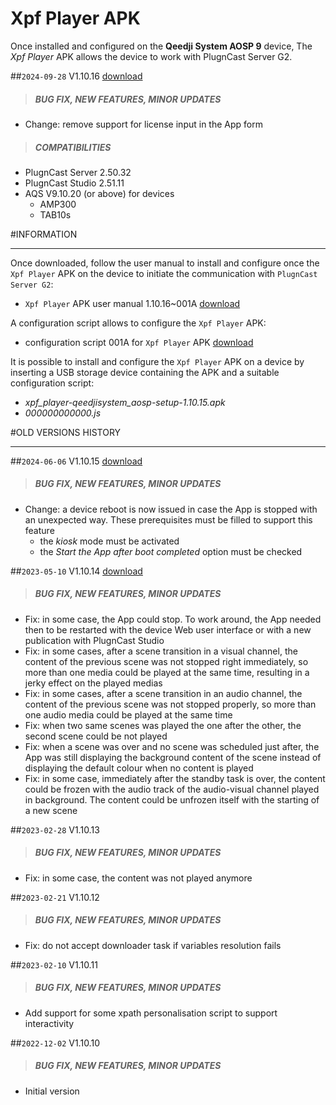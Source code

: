 # Xpf Player APK

Once installed and configured on the **Qeedji System AOSP 9** device, The *Xpf Player* APK allows the device to work with PlugnCast Server G2.

##`2024-09-28` V1.10.16 [download](https://github.com/innes-labs/archives/downloads/app-xpf_player/xpf_player-qeedjisystem_aosp-setup-1.10.16.apk)
>##### **BUG FIX, NEW FEATURES, MINOR UPDATES**
- Change: remove support for license input in the App form
>##### **COMPATIBILITIES**
- PlugnCast Server 2.50.32
- PlugnCast Studio 2.51.11
- AQS V9.10.20 (or above) for devices
    - AMP300
    - TAB10s

#INFORMATION
***********************************************************************
Once downloaded, follow the user manual to install and configure once the `Xpf Player` APK on the device to initiate the communication with `PlugnCast Server G2`:

- `Xpf Player` APK user manual 1.10.16~001A [download](https://github.com/innes-labs/archives/downloads/app-xpf_player/xpf_player-qeedjisystem_aosp-user-manual-1.10.16~001A_en.pdf)

A configuration script allows to configure the `Xpf Player` APK:

- configuration script 001A for `Xpf Player` APK  [download](https://github.com/innes-labs/archives/downloads/app-xpf_player/000000000000.js)

It is possible to install and configure the `Xpf Player` APK on a device by inserting a USB storage device containing the APK and a suitable configuration script:

- *xpf_player-qeedjisystem_aosp-setup-1.10.15.apk*
- *000000000000.js*

#OLD VERSIONS HISTORY
*********************************************************************************************************

##`2024-06-06` V1.10.15 [download](https://github.com/innes-labs/archives/downloads/app-xpf_player/xpf_player-qeedjisystem_aosp-setup-1.10.15.apk)
>##### **BUG FIX, NEW FEATURES, MINOR UPDATES**
- Change: a device reboot is now issued in case the App is stopped with an unexpected way. These prerequisites must be filled to support this feature
	- the *kiosk* mode must be activated
	- the *Start the App after boot completed* option must be checked

##`2023-05-10` V1.10.14 [download](https://github.com/innes-labs/archives/downloads/app-xpf_player/xpf_player-qeedjisystem_aosp-setup-1.10.14.apk)
>##### **BUG FIX, NEW FEATURES, MINOR UPDATES**
- Fix: in some case, the App could stop. To work around, the App needed then to be restarted with the device Web user interface or with a new publication with PlugnCast Studio
- Fix: in some cases, after a scene transition in a visual channel, the content of the previous scene was not stopped right immediately, so more than one media could be played at the same time, resulting in a jerky effect on the played medias
- Fix: in some cases, after a scene transition in an audio channel, the content of the previous scene was not stopped properly, so more than one audio media could be played at the same time
- Fix: when two same scenes was played the one after the other, the second scene could be not played
- Fix: when a scene was over and no scene was scheduled just after, the App was still displaying the background content of the scene instead of displaying the default colour when no content is played
- Fix: in some case, immediately after the standby task is over, the content could be frozen with the audio track of the audio-visual channel played in background. The content could be unfrozen itself with the starting of a new scene

##`2023-02-28` V1.10.13
>##### **BUG FIX, NEW FEATURES, MINOR UPDATES**
- Fix: in some case, the content was not played anymore

##`2023-02-21` V1.10.12
>##### **BUG FIX, NEW FEATURES, MINOR UPDATES**
- Fix: do not accept downloader task if variables resolution fails

##`2023-02-10` V1.10.11
>##### **BUG FIX, NEW FEATURES, MINOR UPDATES**
- Add support for some xpath personalisation script to support interactivity

##`2022-12-02` V1.10.10
>##### **BUG FIX, NEW FEATURES, MINOR UPDATES**
- Initial version
